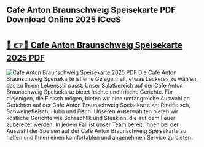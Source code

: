 ## Cafe Anton Braunschweig Speisekarte PDF Download Online 2025 ICeeS

# <h2><a href="http://gcbtrq.nevu.top/?p=Cafe+Anton+Braunschweig+Speisekarte">🔗 👉🔴 Cafe Anton Braunschweig Speisekarte 2025 PDF</a></h2>

[![Cafe Anton Braunschweig Speisekarte 2025 PDF](https://i.imgur.com/dBaPXMq.png)](http://gcbtrq.nevu.top/?p=Cafe+Anton+Braunschweig+Speisekarte)
Die Cafe Anton Braunschweig Speisekarte ist eine Gelegenheit, etwas Leckeres zu wählen, das zu Ihrem Lebensstil passt. Unser Salatbereich auf der Cafe Anton Braunschweig Speisekarte bietet leichte und frische Gerichte. Für diejenigen, die Fleisch mögen, bieten wir eine umfangreiche Auswahl an Gerichten auf der Cafe Anton Braunschweig Speisekarte an: Rindfleisch, Schweinefleisch, Huhn und Fisch. Unseren Auserwählten bieten wir köstliche Gerichte wie Schaschlik und Steak an, die auf dem Feuer zubereitet werden. In jedem Fall ist unser Team bereit, Ihnen bei der Auswahl der Speisen auf der Cafe Anton Braunschweig Speisekarte zu helfen und Ihnen einen komfortablen und angenehmen Service zu bieten.
